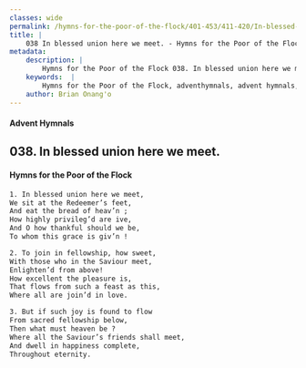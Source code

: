 ```yaml
---
classes: wide
permalink: /hymns-for-the-poor-of-the-flock/401-453/411-420/In-blessed-union-here-we-meet/
title: |
    038 In blessed union here we meet. - Hymns for the Poor of the Flock
metadata:
    description: |
        Hymns for the Poor of the Flock 038. In blessed union here we meet.. In blessed union here we meet, We sit at the Redeemer’s feet, And eat the bread of heav’n ; How highly privileg’d are ive, And O how thankful should we be, To whom this grace is giv’n ! 
    keywords:  |
        Hymns for the Poor of the Flock, adventhymnals, advent hymnals, In blessed union here we meet., In blessed union here we meet,, 
    author: Brian Onang'o
---
```


#### Advent Hymnals
## 038. In blessed union here we meet.
####  Hymns for the Poor of the Flock

```txt
1. In blessed union here we meet,
We sit at the Redeemer’s feet,
And eat the bread of heav’n ;
How highly privileg’d are ive,
And O how thankful should we be,
To whom this grace is giv’n !

2. To join in fellowship, how sweet,
With those who in the Saviour meet,
Enlighten’d from above!
How excellent the pleasure is,
That flows from such a feast as this,
Where all are join’d in love.

3. But if such joy is found to flow 
From sacred fellowship below,
Then what must heaven be ?
Where all the Saviour’s friends shall meet, 
And dwell in happiness complete, 
Throughout eternity.
```